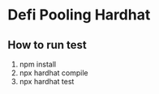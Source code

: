 # Defi Pooling Hardhat

## How to run test
1) npm install
2) npx hardhat compile
3) npx hardhat test


